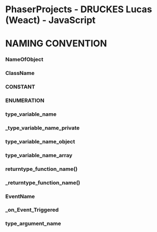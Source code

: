 # PhaserProjects - DRUCKES Lucas (Weact) - JavaScript

# NAMING CONVENTION
### NameOfObject
### ClassName
### CONSTANT
### ENUMERATION
### type_variable_name
### _type_variable_name_private
### type_variable_name_object
### type_variable_name_array
### returntype_function_name()
### _returntype_function_name()
### EventName
### _on_Event_Triggered
### type_argument_name
